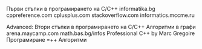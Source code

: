 Първи стъпки в програмирането  на C/C++
informatika.bg
cppreference.com
cplusplus.com
stackoverflow.com
informatics.mccme.ru


Advanced:
Втори стъпки в програмирането на C/C++
Алгоритми в графи
arena.maycamp.com
math.bas.bg/infos
Professional C++ by Marc Gregoire
Програмиране =++ Алгоритми
